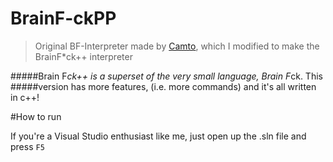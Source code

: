 # BrainF-ckPP

> Original BF-Interpreter made by [Camto](https://www.youtube.com/watch?v=4uNM73pfJn0), which I modified to make the BrainF*ck++ interpreter

#####Brain F*ck++ is a superset of the very small language, Brain F*ck. This
#####version has more features, (i.e. more commands) and it's all written in c++!

#How to run

If you're a Visual Studio enthusiast like me, just open up the .sln file and press ```F5```